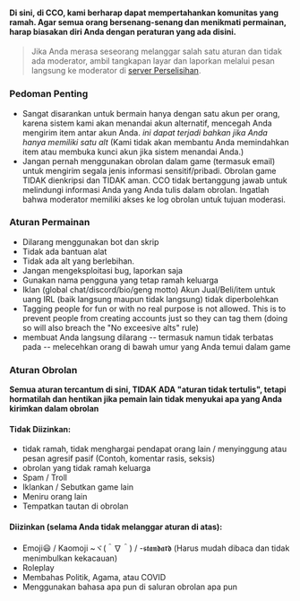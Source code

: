 

#### Di sini, di CCO, kami berharap dapat mempertahankan komunitas yang ramah. Agar semua orang bersenang-senang dan menikmati permainan, harap biasakan diri Anda dengan peraturan yang ada disini.

> Jika Anda merasa seseorang melanggar salah satu aturan dan tidak ada moderator, ambil tangkapan layar dan laporkan melalui pesan langsung ke moderator di [server Perselisihan](https://discord.gg/JREx8xz).

### Pedoman Penting
* Sangat disarankan untuk bermain hanya dengan satu akun per orang, karena sistem kami akan menandai akun alternatif, mencegah Anda mengirim item antar akun Anda. *ini dapat terjadi bahkan jika Anda hanya memiliki satu alt* (Kami tidak akan membantu Anda memindahkan item atau membuka kunci akun jika sistem menandai Anda.)
* Jangan pernah menggunakan obrolan dalam game (termasuk email) untuk mengirim segala jenis informasi sensitif/pribadi. Obrolan game TIDAK dienkripsi dan TIDAK aman. CCO tidak bertanggung jawab untuk melindungi informasi Anda yang Anda tulis dalam obrolan. Ingatlah bahwa moderator memiliki akses ke log obrolan untuk tujuan moderasi.


### Aturan Permainan
* Dilarang menggunakan bot dan skrip
* Tidak ada bantuan alat
* Tidak ada alt yang berlebihan.
* Jangan mengeksploitasi bug, laporkan saja
* Gunakan nama pengguna yang tetap ramah keluarga
* Iklan (global chat/discord/bio/geng motto) Akun Jual/Beli/item untuk uang IRL (baik langsung maupun tidak langsung) tidak diperbolehkan
* Tagging people for fun or with no real purpose is not allowed. This is to prevent people from creating accounts just so they can tag them (doing so will also breach the "No exceesive alts" rule) 
* membuat Anda langsung dilarang -- termasuk namun tidak terbatas pada -- melecehkan orang di bawah umur yang Anda temui dalam game

### Aturan Obrolan
**Semua aturan tercantum di sini, TIDAK ADA "aturan tidak tertulis", tetapi hormatilah dan hentikan jika pemain lain tidak menyukai apa yang Anda kirimkan dalam obrolan**
#### Tidak Diizinkan:  
* tidak ramah, tidak menghargai pendapat orang lain / menyinggung atau pesan agresif pasif (Contoh, komentar rasis, seksis) 
* obrolan yang tidak ramah keluarga 
* Spam / Troll 
* Iklankan / Sebutkan game lain 
* Meniru orang lain 
* Tempatkan tautan di obrolan 

#### Diizinkan (selama Anda tidak melanggar aturan di atas):
* Emoji😃 / Kaomoji ~ヾ(＾∇＾) / -𝖘𝖙𝖆𝖓𝖉𝖆𝖗𝖉 (Harus mudah dibaca dan tidak menimbulkan kekacauan) 
* Roleplay
* Membahas Politik, Agama, atau COVID
* Menggunakan bahasa apa pun di saluran obrolan apa pun 
